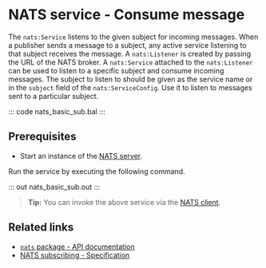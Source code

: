 # NATS service - Consume message

The `nats:Service` listens to the given subject for incoming messages. When a publisher sends a message to a subject, any active service listening to that subject receives the message. A `nats:Listener`  is created by passing the URL of the NATS broker. A `nats:Service` attached to the `nats:Listener` can be used to listen to a specific subject and consume incoming messages. The subject to listen to should be given as the service name or in the `subject` field of the `nats:ServiceConfig`. Use it to listen to messages sent to a particular subject.

::: code nats_basic_sub.bal :::

## Prerequisites
- Start an instance of the [NATS server](https://docs.nats.io/nats-concepts/what-is-nats/walkthrough_setup).

Run the service by executing the following command.

::: out nats_basic_sub.out :::

>**Tip:** You can invoke the above service via the [NATS client](/learn/by-example/nats-basic-pub/).

## Related links
- [`nats` package - API documentation](https://lib.ballerina.io/ballerinax/nats/latest)
- [NATS subscribing - Specification](https://github.com/ballerina-platform/module-ballerinax-nats/blob/master/docs/spec/spec.md#4-subscribing)

